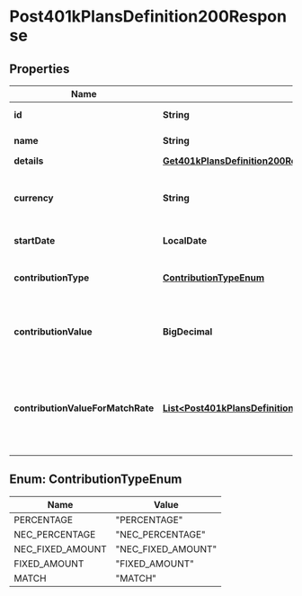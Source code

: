

# Post401kPlansDefinition200Response


## Properties

| Name | Type | Description | Notes |
|------------ | ------------- | ------------- | -------------|
|**id** | **String** | ID of the 401K plan. |  [optional] |
|**name** | **String** | Name of the 401K plan. |  [optional] |
|**details** | [**Get401kPlansDefinition200ResponseInnerDetails**](Get401kPlansDefinition200ResponseInnerDetails.md) |  |  [optional] |
|**currency** | **String** | Currency for the contributions in ISO 4217 format. |  [optional] |
|**startDate** | **LocalDate** | Start date of the plan. |  [optional] |
|**contributionType** | [**ContributionTypeEnum**](#ContributionTypeEnum) | Type of contribution for the 401K plan. |  [optional] |
|**contributionValue** | **BigDecimal** | Value of the contribution if type is percent or amount. |  [optional] |
|**contributionValueForMatchRate** | [**List&lt;Post401kPlansDefinitionRequestContributionValueForMatchRateInner&gt;**](Post401kPlansDefinitionRequestContributionValueForMatchRateInner.md) | Array of objects containing limits and rates for match rate contribution type. |  [optional] |



## Enum: ContributionTypeEnum

| Name | Value |
|---- | -----|
| PERCENTAGE | &quot;PERCENTAGE&quot; |
| NEC_PERCENTAGE | &quot;NEC_PERCENTAGE&quot; |
| NEC_FIXED_AMOUNT | &quot;NEC_FIXED_AMOUNT&quot; |
| FIXED_AMOUNT | &quot;FIXED_AMOUNT&quot; |
| MATCH | &quot;MATCH&quot; |



